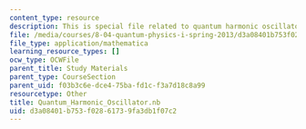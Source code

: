 ```yaml
---
content_type: resource
description: This is special file related to quantum harmonic oscillator.
file: /media/courses/8-04-quantum-physics-i-spring-2013/d3a08401b753f02861739fa3db1f07c2_Quantum_Harmonic_Oscillator.nb
file_type: application/mathematica
learning_resource_types: []
ocw_type: OCWFile
parent_title: Study Materials
parent_type: CourseSection
parent_uid: f03b3c6e-dce4-75ba-fd1c-f3a7d18c8a99
resourcetype: Other
title: Quantum_Harmonic_Oscillator.nb
uid: d3a08401-b753-f028-6173-9fa3db1f07c2
---
```

